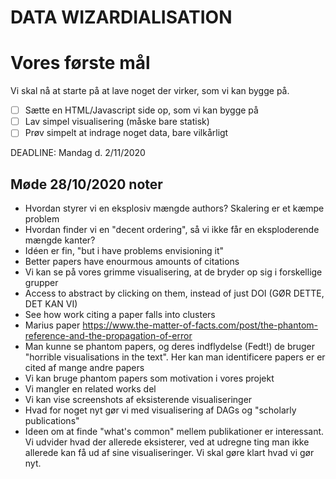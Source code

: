 # DATA WIZARDIALISATION

# Vores første mål
Vi skal nå at starte på at lave noget der virker, som vi kan bygge på. 

- [ ] Sætte en HTML/Javascript side op, som vi kan bygge på
- [ ] Lav simpel visualisering (måske bare statisk)
- [ ] Prøv simpelt at indrage noget data, bare vilkårligt

DEADLINE:
Mandag d. 2/11/2020


## Møde 28/10/2020 noter
- Hvordan styrer vi en eksplosiv mængde authors? Skalering er et kæmpe problem
- Hvordan finder vi en "decent ordering", så vi ikke får en eksploderende mængde kanter?
- Idéen er fin, "but i have problems envisioning it"
- Better papers have enourmous amounts of citations
- Vi kan se på vores grimme visualisering, at de bryder op sig i forskellige grupper
- Access to abstract by clicking on them, instead of just DOI (GØR DETTE, DET KAN VI)
- See how work citing a paper falls into clusters
- Marius paper https://www.the-matter-of-facts.com/post/the-phantom-reference-and-the-propagation-of-error
- Man kunne se phantom papers, og deres indflydelse (Fedt!) de bruger "horrible visualisations in the text". Her kan man identificere papers er er cited af mange andre papers 
- Vi kan bruge phantom papers som motivation i vores projekt
- Vi mangler en related works del
- Vi kan vise screenshots af eksisterende visualiseringer
- Hvad for noget nyt gør vi med visualisering af DAGs og "scholarly publications"
- Ideen om at finde "what's common" mellem publikationer er interessant. Vi udvider hvad der allerede eksisterer, ved at udregne ting man ikke allerede kan få ud af sine visualiseringer. Vi skal gøre klart hvad vi gør nyt.
